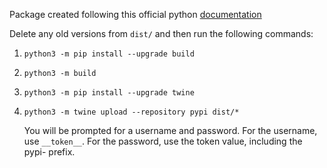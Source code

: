 Package created following this official python [documentation](https://packaging.python.org/en/latest/tutorials/packaging-projects/)

Delete any old versions from `dist/` and then run the following commands:

1. `python3 -m pip install --upgrade build`
2. `python3 -m build`
3. `python3 -m pip install --upgrade twine`
4. `python3 -m twine upload --repository pypi dist/*`
    
    You will be prompted for a username and password. For the username, use `__token__`. For the password, use the token value, including the pypi- prefix.